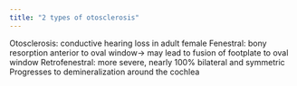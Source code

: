 ```yaml
---
title: "2 types of otosclerosis"
---
```

Otosclerosis: conductive hearing loss in adult female
Fenestral: bony resorption anterior to oval window&#8594; may lead to fusion of footplate to oval window
Retrofenestral: more severe, nearly 100% bilateral and symmetric
Progresses to demineralization around the cochlea

